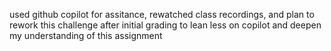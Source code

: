 used github copilot for assitance, rewatched class recordings, and plan to rework this challenge after initial grading to lean less on copilot and deepen my understanding of this assignment
